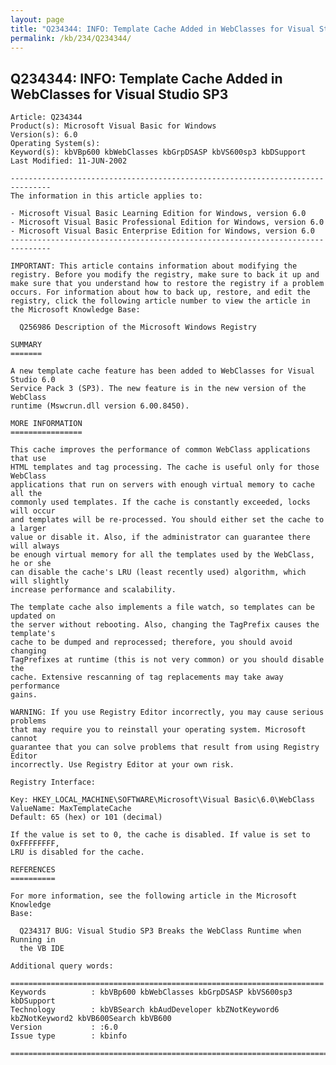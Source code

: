 ```yaml
---
layout: page
title: "Q234344: INFO: Template Cache Added in WebClasses for Visual Studio SP3"
permalink: /kb/234/Q234344/
---
```


## Q234344: INFO: Template Cache Added in WebClasses for Visual Studio SP3

	Article: Q234344
	Product(s): Microsoft Visual Basic for Windows
	Version(s): 6.0
	Operating System(s): 
	Keyword(s): kbVBp600 kbWebClasses kbGrpDSASP kbVS600sp3 kbDSupport
	Last Modified: 11-JUN-2002
	
	-------------------------------------------------------------------------------
	The information in this article applies to:
	
	- Microsoft Visual Basic Learning Edition for Windows, version 6.0 
	- Microsoft Visual Basic Professional Edition for Windows, version 6.0 
	- Microsoft Visual Basic Enterprise Edition for Windows, version 6.0 
	-------------------------------------------------------------------------------
	
	IMPORTANT: This article contains information about modifying the registry. Before you modify the registry, make sure to back it up and make sure that you understand how to restore the registry if a problem occurs. For information about how to back up, restore, and edit the registry, click the following article number to view the article in the Microsoft Knowledge Base:
	
	  Q256986 Description of the Microsoft Windows Registry
	
	SUMMARY
	=======
	
	A new template cache feature has been added to WebClasses for Visual Studio 6.0
	Service Pack 3 (SP3). The new feature is in the new version of the WebClass
	runtime (Mswcrun.dll version 6.00.8450).
	
	MORE INFORMATION
	================
	
	This cache improves the performance of common WebClass applications that use
	HTML templates and tag processing. The cache is useful only for those WebClass
	applications that run on servers with enough virtual memory to cache all the
	commonly used templates. If the cache is constantly exceeded, locks will occur
	and templates will be re-processed. You should either set the cache to a larger
	value or disable it. Also, if the administrator can guarantee there will always
	be enough virtual memory for all the templates used by the WebClass, he or she
	can disable the cache's LRU (least recently used) algorithm, which will slightly
	increase performance and scalability.
	
	The template cache also implements a file watch, so templates can be updated on
	the server without rebooting. Also, changing the TagPrefix causes the template's
	cache to be dumped and reprocessed; therefore, you should avoid changing
	TagPrefixes at runtime (this is not very common) or you should disable the
	cache. Extensive rescanning of tag replacements may take away performance
	gains.
	
	WARNING: If you use Registry Editor incorrectly, you may cause serious problems
	that may require you to reinstall your operating system. Microsoft cannot
	guarantee that you can solve problems that result from using Registry Editor
	incorrectly. Use Registry Editor at your own risk.
	
	Registry Interface:
	
	Key: HKEY_LOCAL_MACHINE\SOFTWARE\Microsoft\Visual Basic\6.0\WebClass
	ValueName: MaxTemplateCache
	Default: 65 (hex) or 101 (decimal)
	
	If the value is set to 0, the cache is disabled. If value is set to 0xFFFFFFFF,
	LRU is disabled for the cache.
	
	REFERENCES
	==========
	
	For more information, see the following article in the Microsoft Knowledge
	Base:
	
	  Q234317 BUG: Visual Studio SP3 Breaks the WebClass Runtime when Running in
	  the VB IDE
	
	Additional query words:
	
	======================================================================
	Keywords          : kbVBp600 kbWebClasses kbGrpDSASP kbVS600sp3 kbDSupport 
	Technology        : kbVBSearch kbAudDeveloper kbZNotKeyword6 kbZNotKeyword2 kbVB600Search kbVB600
	Version           : :6.0
	Issue type        : kbinfo
	
	=============================================================================
	

